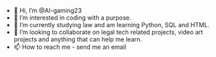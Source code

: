 - 👋 Hi, I’m @AI-gaming23
- 👀 I’m interested in coding with a purpose.
- 🌱 I’m currently studying law and am learning Python, SQL and HTML.
- 💞️ I’m looking to collaborate on legal tech related projects, video art projects and anything that can help me learn.
- 📫 How to reach me - send me an email 

<!---
AI-gaming23/AI-gaming23 is a ✨ special ✨ repository because its `README.md` (this file) appears on your GitHub profile.
You can click the Preview link to take a look at your changes.
--->
